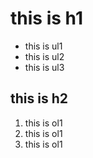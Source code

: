 # this is h1
- this is ul1
- this is ul2
- this is ul3
## this is h2
1. this is ol1
2. this is ol1
3. this is ol1
